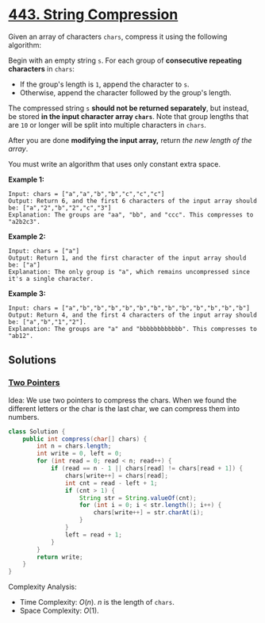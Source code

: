 # [443. String Compression](https://leetcode.com/problems/string-compression/)

Given an array of characters `chars`, compress it using the following algorithm:

Begin with an empty string `s`. For each group of **consecutive repeating characters** in `chars`:

- If the group's length is `1`, append the character to `s`.
- Otherwise, append the character followed by the group's length.

The compressed string `s` **should not be returned separately**, but instead, be stored **in the input character array `chars`**. Note that group lengths that are `10` or longer will be split into multiple characters in `chars`.

After you are done **modifying the input array,** return _the new length of the array_.

You must write an algorithm that uses only constant extra space.

**Example 1:**

```
Input: chars = ["a","a","b","b","c","c","c"]
Output: Return 6, and the first 6 characters of the input array should be: ["a","2","b","2","c","3"]
Explanation: The groups are "aa", "bb", and "ccc". This compresses to "a2b2c3".
```

**Example 2:**

```
Input: chars = ["a"]
Output: Return 1, and the first character of the input array should be: ["a"]
Explanation: The only group is "a", which remains uncompressed since it's a single character.
```

**Example 3:**

```
Input: chars = ["a","b","b","b","b","b","b","b","b","b","b","b","b"]
Output: Return 4, and the first 4 characters of the input array should be: ["a","b","1","2"].
Explanation: The groups are "a" and "bbbbbbbbbbbb". This compresses to "ab12".
```

## Solutions
### [Two Pointers](StringCompression.java)

Idea: We use two pointers to compress the chars. When we found the different letters or the char is the last char, we can compress them into numbers.

```java
class Solution {
    public int compress(char[] chars) {
        int n = chars.length;
        int write = 0, left = 0;
        for (int read = 0; read < n; read++) {
            if (read == n - 1 || chars[read] != chars[read + 1]) {
                chars[write++] = chars[read];
                int cnt = read - left + 1;
                if (cnt > 1) {
                    String str = String.valueOf(cnt);
                    for (int i = 0; i < str.length(); i++) {
                        chars[write++] = str.charAt(i);
                    }
                }
                left = read + 1;
            }
        }
        return write;
    }
}
```

Complexity Analysis:

- Time Complexity: $O(n)$. $n$ is the length of `chars`.
- Space Complexity: $O(1)$.
